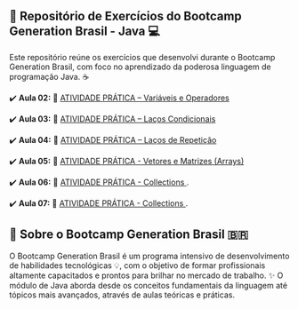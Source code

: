  ## 🚀 Repositório de Exercícios do Bootcamp Generation Brasil - Java 💻

Este repositório reúne os exercícios que desenvolvi durante o Bootcamp Generation Brasil, com foco no aprendizado da poderosa linguagem de programação Java. ☕

✔️ **Aula 02:** 🔗 [ATIVIDADE PRÁTICA – Variáveis e Operadores](https://github.com/Fabriciovics/Generation_Exercicios/tree/main/src/Aula_02)

✔️ **Aula 03:** 🔗 [ATIVIDADE PRÁTICA – Laços Condicionais](https://github.com/Fabriciovics/Generation_Exercicios/tree/main/src/Aula_03)

✔️ **Aula 04:** 🔗 [ATIVIDADE PRÁTICA – Laços de Repetição](https://github.com/Fabriciovics/Generation_Exercicios/tree/main/src/Aula_04)

✔️ **Aula 05:** 🔗 [ATIVIDADE PRÁTICA - Vetores e Matrizes (Arrays)](https://github.com/Fabriciovics/Generation_Exercicios/tree/main/src/Aula_05)  

✔️ **Aula 06:** 🔗 [ATIVIDADE PRÁTICA - Collections ](https://github.com/Fabriciovics/Generation_Exercicios/tree/main/src/Aula_06).  

✔️ **Aula 07:** 🔗 [ATIVIDADE PRÁTICA - Collections ](https://github.com/Fabriciovics/Generation_Exercicios/tree/main/src/Aula_07).

## 🚀 Sobre o Bootcamp Generation Brasil 🇧🇷

O Bootcamp Generation Brasil é um programa intensivo de desenvolvimento de habilidades tecnológicas 💡, com o objetivo de formar profissionais altamente capacitados e prontos para brilhar no mercado de trabalho. ✨
O módulo de Java aborda desde os conceitos fundamentais da linguagem até tópicos mais avançados, através de aulas teóricas e práticas.
